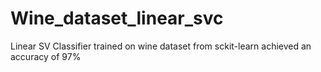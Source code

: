 # Wine_dataset_linear_svc
Linear SV Classifier trained on wine dataset from sckit-learn achieved an accuracy of 97%
